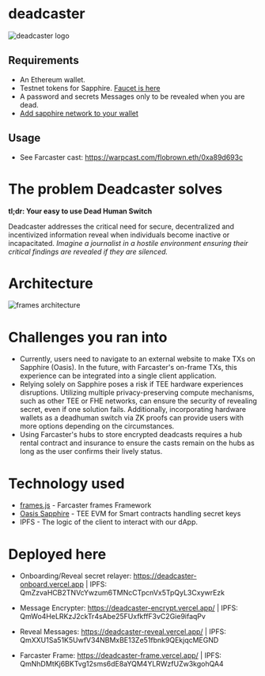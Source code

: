 # deadcaster
![deadcaster logo](https://i.imgur.com/8HQSADp.png)


## Requirements

- An Ethereum wallet.
- Testnet tokens for Sapphire. [Faucet is here](https://faucet.testnet.oasis.io/)
- A password and secrets Messages only to be revealed when you are dead.
- [Add sapphire network to your wallet](https://chainlist.org/?testnets=true&search=oasis+sapphire+testnet)

## Usage

- See Farcaster cast: <https://warpcast.com/flobrown.eth/0xa89d693c>

# The problem Deadcaster solves

**tl;dr: Your easy to use Dead Human Switch**

Deadcaster addresses the critical need for secure, decentralized and incentivized information reveal when individuals become inactive or incapacitated.
_Imagine a journalist in a hostile environment ensuring their critical findings are revealed if they are silenced._

# Architecture

![frames architecture](https://i.imgur.com/Edh6o8u.jpeg)

# Challenges you ran into

- Currently, users need to navigate to an external website to make TXs on Sapphire (Oasis). In the future, with Farcaster's on-frame TXs, this experience can be integrated into a single client application.
- Relying solely on Sapphire poses a risk if TEE hardware experiences disruptions. Utilizing multiple privacy-preserving compute mechanisms, such as other TEE or FHE networks, can ensure the security of revealing secret, even if one solution fails. Additionally, incorporating hardware wallets as a deadhuman switch via ZK proofs can provide users with more options depending on the circumstances.
- Using Farcaster's hubs to store encrypted deadcasts requires a hub rental contract and insurance to ensure the casts remain on the hubs as long as the user confirms their lively status.

# Technology used

- [frames.js](https://framesjs.org/) - Farcaster frames Framework
- [Oasis Sapphire](https://oasisprotocol.org/sapphire) - TEE EVM for Smart contracts handling secret keys
- IPFS - The logic of the client to interact with our dApp.

# Deployed here

- Onboarding/Reveal secret relayer:
  https://deadcaster-onboard.vercel.app | IPFS: QmZzvaHCB2TNVcYwzum6TMNcCTpcnVx5TpQyL3CxywrEzk

- Message Encrypter:
  https://deadcaster-encrypt.vercel.app/ | IPFS: QmWo4HeLRKzJ2ckTr4sAbe25FUxfkffF3vC2Gie9ifaqPv

- Reveal Messages:
  https://deadcaster-reveal.vercel.app/ | IPFS: QmXXU1Sa51K5UwfV34NBMxBE13Ze51fbnk9QEkjqcMEGND

- Farcaster Frame:
  https://deadcaster-frame.vercel.app/ | IPFS: QmNhDMtKj6BKTvg12sms6dE8aYQM4YLRWzfUZw3kgohQA4

